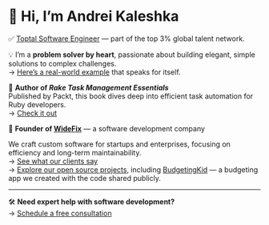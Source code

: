 # 👋 Hi, I’m Andrei Kaleshka

✅ [Toptal Software Engineer](https://www.toptal.com/resume/andrey-koleshko) — part of the top 3% global talent network.

💡 I’m a **problem solver by heart**, passionate about building elegant, simple solutions to complex challenges.  
→ [Here’s a real-world example](https://x.com/ka8725/status/1827818448224731223) that speaks for itself.

📘 **Author of _Rake Task Management Essentials_**  
Published by Packt, this book dives deep into efficient task automation for Ruby developers.  
→ [Check it out](https://www.packtpub.com/product/rake-task-management-essentials/9781783280773)

🚀 **Founder of [WideFix](https://widefix.com/)** — a software development company  

We craft custom software for startups and enterprises, focusing on efficiency and long-term maintainability.  
→ [See what our clients say](https://clutch.co/profile/widefix#reviews)  
→ [Explore our open source projects](https://github.com/widefix), including [BudgetingKid](https://get.budgetingkid.com/) — a budgeting app we created with the code shared publicly.

---

🛠️ **Need expert help with software development?**  
→ [Schedule a free consultation](https://calendly.com/andrei-kaleshka/30min)
